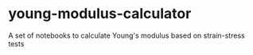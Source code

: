 # young-modulus-calculator
A set of notebooks to calculate Young's modulus based on strain-stress tests

